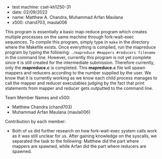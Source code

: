 - test machine: csel-kh1250-31
- date: 02/09/2022
- name: Matthew A. Chandra, Muhammad Arfan Maulana
- x500: chand703, maula006

This program is essentially a basic map-reduce program which creates multiple processes on the same machine through fork-wait-exec sequences. To compile this program, simply type in `make` in the directory where the Makefile exists. Once everything is compiled, run the mapreduce program by typing the following: `./mapreduce #mappers #reducers filename` in the command line. However, currently this program is not yet complete since it is still created for the intermediate submission. Therefore currently, only the **mapreduce.c** is completed. This **mapreduce.c** file will spawn mappers and reducers according to the number supplied by the user. We know that it is currently working as we know each child process manages to call the mapper and reducer executables judging by the fact that print statements from mapper and reducer gets outputted to the command line.

Team Member Names and x500:
- Matthew Chandra (chand703)
- Muhammad Arfan Maulana (maula006)

Contribution by each member:
- Both of us did further research on how fork-wait-exec system calls work as it was still unclear for us. After gaining knowledge on the syscalls, we separated the task to the following: Matthew did the part where mappers are spawned, while Arfan did the part where reducers are spawned.
